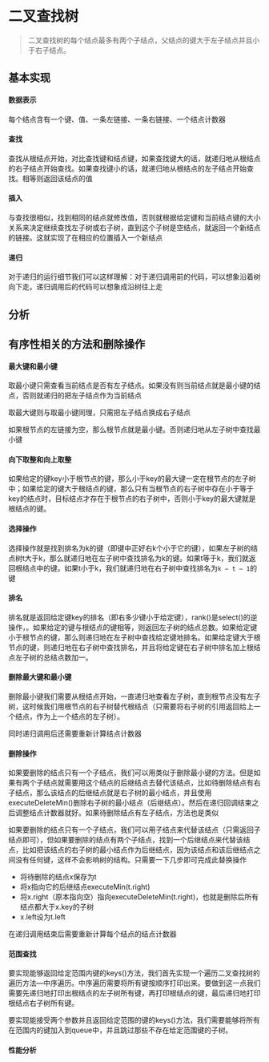 # 二叉查找树

> 二叉查找树的每个结点最多有两个子结点，父结点的键大于左子结点并且小于右子结点。

## 基本实现

#### 数据表示

每个结点含有一个键、值、一条左链接、一条右链接、一个结点计数器

#### 查找

查找从根结点开始，对比查找键和结点键，如果查找键大的话，就递归地从根结点的右子结点开始查找。如果查找键小的话，就递归地从根结点的左子结点开始查找。相等则返回该结点的值

#### 插入

与查找很相似，找到相同的结点就修改值，否则就根据给定键和当前结点键的大小关系来决定继续查找左子树或右子树，直到这个子树是空结点，就返回一个新结点的链接。这就实现了在相应的位置插入一个新结点

#### 递归

对于递归的运行细节我们可以这样理解：对于递归调用前的代码，可以想象沿着树向下走。递归调用后的代码可以想象成沿树往上走

## 分析

## 有序性相关的方法和删除操作

#### 最大键和最小键

取最小键只需查看当前结点是否有左子结点。如果没有则当前结点就是最小键的结点，否则就递归的把左子结点作为当前结点

取最大键则与取最小键同理，只需把左子结点换成右子结点

如果根节点的左链接为空，那么根节点就是最小键。否则递归地从左子树中查找最小键

#### 向下取整和向上取整

如果给定的键key小于根节点的键，那么小于key的最大键一定在根节点的左子树中；如果给定的键大于根结点的键，那么只有当根节点的右子树中存在小于等于key的结点时，目标结点才存在于根节点的右子树中，否则小于key的最大键就是根结点的键。

#### 选择操作

选择操作就是找到排名为k的键（即键中正好右k个小于它的键），如果左子树的结点树t大于k，那么就递归地在左子树中查找排名为k的键。如果t等于k，我们就返回根结点中的键。如果t小于k，我们就递归地在右子树中查找排名为`k – t – 1`的键

#### 排名

排名就是返回给定键key的排名（即右多少键小于给定键），rank()是select()的逆操作，。如果给定的键与根结点的键相等，则返回左子树的结点总数。如果给定键小于根节点的键，那么则递归地在左子树中查找给定键地排名。如果给定键大于根节点的键，则递归地在右子树中查找排名，并且将给定键在右子树中排名加上根结点左子树的总结点数加一。

#### 删除最大键和最小键

删除最小键我们需要从根结点开始，一直递归地查看左子树，直到根节点没有左子树，这时候我们用根节点的右子树替代根结点（只需要将右子树的引用返回给上一个结点，作为上一个结点的左子树）。

同时递归调用后还需要重新计算结点计数器

#### 删除操作

如果要删除的结点只有一个子结点，我们可以用类似于删除最小键的方法。但是如果有两个子结点就需要用这个结点的后继结点去替代该结点，比如待删除结点有右子结点，那么该结点的后继结点就是右子树的最小结点，并且使用executeDeleteMin()删除右子树的最小结点（后继结点）。然后在递归回调结束之后调整结点计数器就好。如果待删除结点有左子结点，方法也是类似

如果要删除的结点只有一个子结点，我们可以用子结点来代替该结点（只需返回子结点即可），但如果要删除的结点有两个子结点，找到一个后继结点来代替该结点，比如把该结点的右子树的最小结点作为后继结点，因为该结点和该后继结点之间没有任何键，这样不会影响树的结构。只需要一下几步即可完成此替换操作

- 将待删除的结点x保存为t
-  将x指向它的后继结点executeMin(t.right)
- 将x.right（原本指向空）指向executeDeleteMin(t.right)，也就是删除后所有结点都大于x.key的子树
-  x.left设为t.left

在递归调用结束后需要重新计算每个结点的结点计数器

#### 范围查找

要实现能够返回给定范围内键的keys()方法，我们首先实现一个遍历二叉查找树的遍历方法—中序遍历。中序遍历需要将所有键按顺序打印出来。要做到这一点我们需要先递归地打印出根结点的左子树所有键，再打印根结点的键，最后递归地打印根结点右子树所有键。

要实现能接受两个参数并且返回给定范围的键的keys()方法，我们需要能够将所有在范围内的键加入到queue中，并且跳过那些不存在给定范围键的子树。

#### 性能分析
